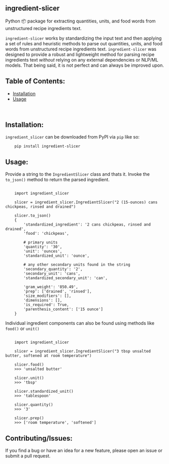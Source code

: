 ingredient-slicer
------

Python 📦 package for extracting quantities, units, and food words from unstructured recipe ingredients text. 

`ingredient-slicer` works by standardizing the input text and then applying a set of rules and heuristic methods to parse out quantities, units, and food words from unstructured recipe ingredients text.
`ingredient-slicer` was designed to provide a robust and lightweight method for parsing recipe ingredients 
text *without* relying on any external dependencies or NLP/ML models.
That being said, it is not perfect and can always be improved upon. 


Table of Contents:
-----------------------
- [Installation](#installation)
- [Usage](#usage)

<br>

Installation:
-----------------------
`ingredient_slicer` can be downloaded from PyPI via `pip` like so:

``` shell
    pip install ingredient-slicer
```

Usage:
-----------------------

Provide a string to the `IngredientSlicer` class and thats it. Invoke the `to_json()` method to return the parsed ingredient.

```pycon

    import ingredient_slicer

    slicer = ingredient_slicer.IngredientSlicer("2 (15-ounces) cans chickpeas, rinsed and drained")

    slicer.to_json()
    {
        'standardized_ingredient': '2 cans chickpeas, rinsed and drained', 
        'food': 'chickpeas', 
        
        # primary units
        'quantity': '30', 
        'unit': 'ounces', 
        'standardized_unit': 'ounce', 

        # any other secondary units found in the string
        'secondary_quantity': '2', 
        'secondary_unit': 'cans', 
        'standardized_secondary_unit': 'can', 

        'gram_weight': '850.49', 
        'prep': ['drained', 'rinsed'], 
        'size_modifiers': [], 
        'dimensions': [], 
        'is_required': True, 
        'parenthesis_content': ['15 ounce']
    }
```

Individual ingredient components can also be found using methods like `food()` or `unit()`

```pycon

    import ingredient_slicer

    slicer = ingredient_slicer.IngredientSlicer("3 tbsp unsalted butter, softened at room temperature")

    slicer.food() 
    >>> 'unsalted butter'

    slicer.unit() 
    >>> 'tbsp'

    slicer.standardized_unit() 
    >>> 'tablespoon'

    slicer.quantity() 
    >>> '3' 

    slicer.prep() 
    >>> ['room temperature', 'softened']
```

Contributing/Issues:
-----------------------
If you find a bug or have an idea for a new feature, please open an issue or submit a pull request.